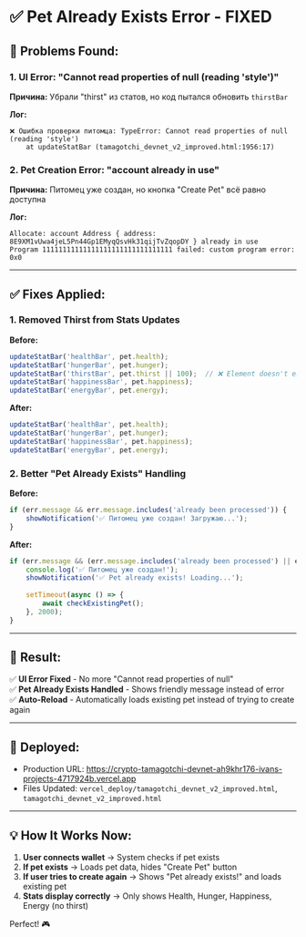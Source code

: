# ✅ Pet Already Exists Error - FIXED

## 🐛 Problems Found:

### 1. UI Error: "Cannot read properties of null (reading 'style')"
**Причина:** Убрали "thirst" из статов, но код пытался обновить `thirstBar`

**Лог:**
```
❌ Ошибка проверки питомца: TypeError: Cannot read properties of null (reading 'style')
    at updateStatBar (tamagotchi_devnet_v2_improved.html:1956:17)
```

### 2. Pet Creation Error: "account already in use"
**Причина:** Питомец уже создан, но кнопка "Create Pet" всё равно доступна

**Лог:**
```
Allocate: account Address { address: 8E9XM1vUwa4jeL5Pn44Gp1EMyqQsvHk31qijTvZqopDY } already in use
Program 11111111111111111111111111111111 failed: custom program error: 0x0
```

---

## ✅ Fixes Applied:

### 1. Removed Thirst from Stats Updates
**Before:**
```javascript
updateStatBar('healthBar', pet.health);
updateStatBar('hungerBar', pet.hunger);
updateStatBar('thirstBar', pet.thirst || 100);  // ❌ Element doesn't exist!
updateStatBar('happinessBar', pet.happiness);
updateStatBar('energyBar', pet.energy);
```

**After:**
```javascript
updateStatBar('healthBar', pet.health);
updateStatBar('hungerBar', pet.hunger);
updateStatBar('happinessBar', pet.happiness);
updateStatBar('energyBar', pet.energy);
```

### 2. Better "Pet Already Exists" Handling
**Before:**
```javascript
if (err.message && err.message.includes('already been processed')) {
    showNotification('✅ Питомец уже создан! Загружаю...');
}
```

**After:**
```javascript
if (err.message && (err.message.includes('already been processed') || err.message.includes('already in use'))) {
    console.log('✅ Питомец уже создан!');
    showNotification('✅ Pet already exists! Loading...');
    
    setTimeout(async () => {
        await checkExistingPet();
    }, 2000);
}
```

---

## 🎉 Result:

✅ **UI Error Fixed** - No more "Cannot read properties of null"  
✅ **Pet Already Exists Handled** - Shows friendly message instead of error  
✅ **Auto-Reload** - Automatically loads existing pet instead of trying to create again  

---

## 🚀 Deployed:
- Production URL: https://crypto-tamagotchi-devnet-ah9khr176-ivans-projects-4717924b.vercel.app
- Files Updated: `vercel_deploy/tamagotchi_devnet_v2_improved.html`, `tamagotchi_devnet_v2_improved.html`

---

## 💡 How It Works Now:

1. **User connects wallet** → System checks if pet exists
2. **If pet exists** → Loads pet data, hides "Create Pet" button
3. **If user tries to create again** → Shows "Pet already exists!" and loads existing pet
4. **Stats display correctly** → Only shows Health, Hunger, Happiness, Energy (no thirst)

Perfect! 🎮


